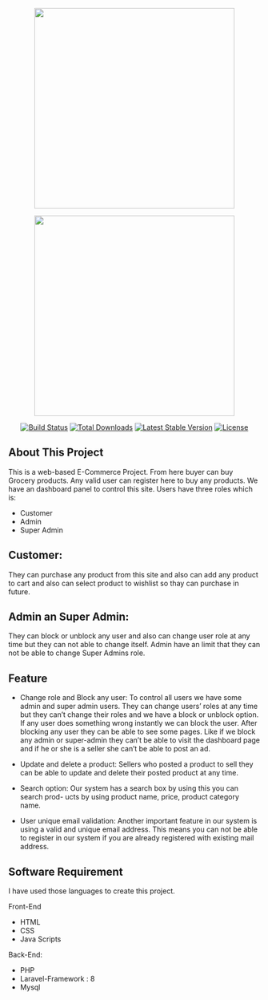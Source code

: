 <p align="center"><a href="https://laravel.com" target="_blank"><img src="https://raw.githubusercontent.com/laravel/art/master/logo-lockup/5%20SVG/2%20CMYK/1%20Full%20Color/laravel-logolockup-cmyk-red.svg" width="400"></a></p>
<p align="center"><a href="https://laravel.com" target="_blank"><img src="front/assets/images/home-img.png" width="400"></a></p>

<p align="center">
<a href="https://travis-ci.org/laravel/framework"><img src="https://travis-ci.org/laravel/framework.svg" alt="Build Status"></a>
<a href="https://packagist.org/packages/laravel/framework"><img src="https://img.shields.io/packagist/dt/laravel/framework" alt="Total Downloads"></a>
<a href="https://packagist.org/packages/laravel/framework"><img src="https://img.shields.io/packagist/v/laravel/framework" alt="Latest Stable Version"></a>
<a href="https://packagist.org/packages/laravel/framework"><img src="https://img.shields.io/packagist/l/laravel/framework" alt="License"></a>
</p>

## About This Project

This is a web-based E-Commerce Project. From here buyer can buy Grocery products. Any valid user can register here to buy any products. We have an dashboard panel to control this site. Users have three roles which is:
- Customer
- Admin
- Super Admin

## Customer: 
They can purchase any product from this site and also can add any product to cart and also can select product to wishlist so thay can purchase in future.

## Admin an Super Admin: 
They can block or unblock any user and also can change user role at any time but they can not able to change itself. Admin have an limit that they can not be able to change Super Admins role.

## Feature
- Change role and Block any user: To control all users we have some admin and
super admin users. They can change users’ roles at any time but they can’t change
their roles and we have a block or unblock option. If any user does something
wrong instantly we can block the user. After blocking any user they can be able
to see some pages. Like if we block any admin or super-admin they can’t be able
to visit the dashboard page and if he or she is a seller she can’t be able to post an
ad.

- Update and delete a product: Sellers who posted a product to sell they can be able to update and delete their posted product at any time.

- Search option: Our system has a search box by using this you can search prod-
ucts by using product name, price, product category name.

- User unique email validation: Another important feature in our system is using a
valid and unique email address. This means you can not be able to register in our
system if you are already registered with existing mail address.

## Software Requirement
I have used those languages to create this project.

Front-End
- HTML
- CSS
- Java Scripts

Back-End: 
- PHP
- Laravel-Framework : 8
- Mysql